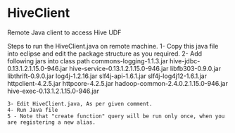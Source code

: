# HiveClient
Remote Java client to access Hive UDF 

Steps to run the HiveClient.java on remote machine.
    1- Copy this java file into eclipse and edit the package structure as you required.
    2- Add following jars into class path
          commons-logging-1.1.3.jar
	        hive-jdbc-0.13.1.2.1.15.0-946.jar
        	hive-service-0.13.1.2.1.15.0-946.jar
        	libfb303-0.9.0.jar
        	libthrift-0.9.0.jar
        	log4j-1.2.16.jar
        	slf4j-api-1.6.1.jar
        	slf4j-log4j12-1.6.1.jar
        	httpclient-4.2.5.jar
        	httpcore-4.2.5.jar
        	hadoop-common-2.4.0.2.1.15.0-946.jar
        	hive-exec-0.13.1.2.1.15.0-946.jar
        	
    3- Edit HiveClient.java, As per given comment.
    4- Run Java file
    5 - Note that "create function" query will be run only once, when you are registering a new alias.

